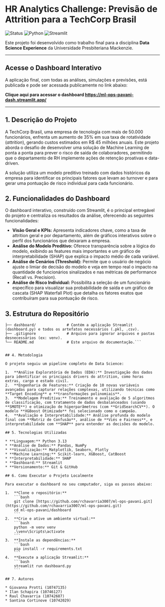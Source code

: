 # HR Analytics Challenge: Previsão de Attrition para a TechCorp Brasil

![Status](https://img.shields.io/badge/status-concluído-green)
![Python](https://img.shields.io/badge/Python-3.13-blue.svg)
![Streamlit](https://img.shields.io/badge/Streamlit-1.35-red.svg)

Este projeto foi desenvolvido como trabalho final para a disciplina **Data Science Experience** da Universidade Presbiteriana Mackenzie.

---

## Acesse o Dashboard Interativo

A aplicação final, com todas as análises, simulações e previsões, está publicada e pode ser acessada publicamente no link abaixo:

**Clique aqui para acessar o dashboard https://ml-ops-pavani-dash.streamlit.app/**

---

## 1. Descrição do Projeto

A TechCorp Brasil, uma empresa de tecnologia com mais de 50.000 funcionários, enfrenta um aumento de 35% em sua taxa de rotatividade (*attrition*), gerando custos estimados em R$ 45 milhões anuais. Este projeto aborda o desafio de desenvolver uma solução de Machine Learning de ponta a ponta para prever o risco de saída de colaboradores, permitindo que o departamento de RH implemente ações de retenção proativas e data-driven.

A solução utiliza um modelo preditivo treinado com dados históricos da empresa para identificar os principais fatores que levam ao turnover e para gerar uma pontuação de risco individual para cada funcionário.

## 2. Funcionalidades do Dashboard

O dashboard interativo, construído com Streamlit, é o principal entregável do projeto e centraliza os resultados da análise, oferecendo as seguintes funcionalidades:

* **Visão Geral e KPIs:** Apresenta indicadores chave, como a taxa de attrition geral e por departamento, além de gráficos interativos sobre o perfil dos funcionários que deixaram a empresa.
* **Análise do Modelo Preditivo:** Oferece transparência sobre a lógica do modelo, exibindo as features mais importantes e um gráfico de interpretabilidade (SHAP) que explica o impacto médio de cada variável.
* **Análise de Cenários (Threshold):** Permite que o usuário de negócio ajuste o limiar de decisão do modelo e veja em tempo real o impacto na quantidade de funcionários sinalizados e nas métricas de performance (Recall vs. Precision).
* **Análise de Risco Individual:** Possibilita a seleção de um funcionário específico para visualizar sua probabilidade de saída e um gráfico de cascata (SHAP Waterfall Plot) que detalha os fatores exatos que contribuíram para sua pontuação de risco.

## 3. Estrutura do Repositório

```├── analise/                # Contém os notebooks Jupyter com a análise exploratória e a modelagem.
├── dashboard/              # Contém a aplicação Streamlit (dashboard.py) e todos os artefatos necessários (.pkl, .csv).
├── .gitignore              # Arquivo para ignorar arquivos e pastas desnecessários (ex: venv).
└── README.md               # Este arquivo de documentação.```


## 4. Metodologia

O projeto seguiu um pipeline completo de Data Science:

1.  **Análise Exploratória de Dados (EDA):** Investigação dos dados para identificar os principais drivers do attrition, como horas extras, cargo e estado civil.
2.  **Engenharia de Features:** Criação de 10 novas variáveis avançadas para capturar relações complexas, utilizando técnicas como **Target Encoding** e **transformações polinomiais**.
3.  **Modelagem Preditiva:** Treinamento e avaliação de 5 algoritmos de classificação, com tratamento de dados desbalanceados (usando **SMOTE**) e otimização de hiperparâmetros (com **GridSearchCV**). O modelo **XGBoost Otimizado** foi selecionado como o campeão.
4.  **Avaliação e Interpretabilidade:** Análise profunda do modelo final com **Matriz de Confusão**, análise de **Viés e Fairness**, e interpretabilidade com **SHAP** para entender as decisões do modelo.

## 5. Tecnologias Utilizadas

* **Linguagem:** Python 3.13
* **Análise de Dados:** Pandas, NumPy
* **Visualização:** Matplotlib, Seaborn, Plotly
* **Machine Learning:** Scikit-learn, XGBoost, CatBoost
* **Interpretabilidade:** SHAP
* **Dashboard:** Streamlit
* **Versionamento:** Git & GitHub

## 6. Como Executar o Projeto Localmente

Para executar o dashboard no seu computador, siga os passos abaixo:

1.  **Clone o repositório:**
    ```bash
    git clone [https://github.com/rchavarria3007/ml-ops-pavani.git](https://github.com/rchavarria3007/ml-ops-pavani.git)
    cd ml-ops-pavani/dashboard
    ```
2.  **Crie e ative um ambiente virtual:**
    ```bash
    python -m venv venv
    .\venv\Scripts\activate
    ```
3.  **Instale as dependências:**
    ```bash
    pip install -r requirements.txt
    ```
4.  **Execute a aplicação Streamlit:**
    ```bash
    streamlit run dashboard.py
    ```

## 7. Autores

* Giovanna Protti (10747135)
* Ilan Schapira (10746127)
* Raul Chavarria (10742687)
* Santina Cortinove (10742029)
